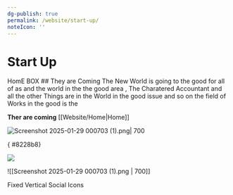 ```yaml
---
dg-publish: true
permalink: /website/start-up/
noteIcon: ''
---
```


# Start Up

&#x20;           HomE BOX          ## They are Coming The New World is going to the good for all of as and the world in the the good area , The Charatered Accountant and all the other Things are in the World in the good issue and so on the field of Works in the good is the

**Ther are coming** \[\[Website/Home|Home]]

&#x20; &#x20;

![Screenshot 2025-01-29 000703 (1).png| 700](../../../../img/user/ApePasalai/Shadow%20Attachments/Screenshot%202025-01-29%20000703%20\(1\).png)

{ #8228b8}

&#x20;   [![](https://i.imgur.com/eH7LBQZ.png)](<Start Up.md>)

&#x20; &#x20;

!\[\[Screenshot 2025-01-29 000703 (1).png | 700]]

&#x20; &#x20;

&#x20; &#x20;

&#x20;  Fixed Vertical Social Icons

&#x20; &#x20;

&#x20; &#x20;

&#x20;     &#x20;

&#x20;     &#x20;

&#x20;     &#x20;

&#x20;     &#x20;

&#x20;     &#x20;

&#x20; &#x20;
